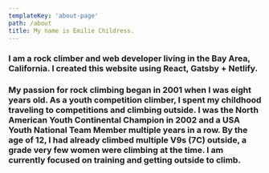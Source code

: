 ```yaml
---
templateKey: 'about-page'
path: /about
title: My name is Emilie Childress.
---
```

### I am a rock climber and web developer living in the Bay Area, California. I created this website using React, Gatsby + Netlify.

### My passion for rock climbing began in 2001 when I was eight years old. As a youth competition climber, I spent my childhood traveling to competitions and climbing outside. I was the North American Youth Continental Champion in 2002 and a USA Youth National Team Member multiple years in a row. By the age of 12, I had already climbed multiple V9s (7C) outside, a grade very few women were climbing at the time. I am currently focused on training and getting outside to climb. 



